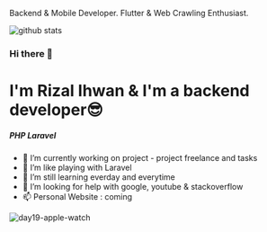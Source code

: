 Backend & Mobile Developer. Flutter & Web Crawling Enthusiast.

![github stats](https://github-readme-stats.vercel.app/api?username=rizalihwan&show_icons=true)

### Hi there 👋

# I'm Rizal Ihwan & I'm a backend developer😎
##### PHP Laravel

- 🔭 I’m currently working on project - project freelance and tasks
- 🌱 I’m like playing with Laravel
- 👯 I’m still learning everday and everytime
- 🤔 I’m looking for help with google, youtube & stackoverflow
- 📫 Personal Website : coming

![day19-apple-watch](https://user-images.githubusercontent.com/55536560/100047311-b8eb1500-2e44-11eb-92f5-0597048cd4c2.png)



